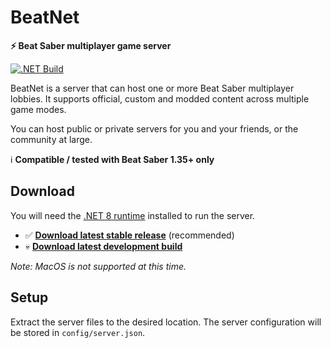 # BeatNet
**⚡ Beat Saber multiplayer game server**

[![.NET Build](https://github.com/roydejong/BeatNet/actions/workflows/dotnet.yml/badge.svg?branch=main&event=push)](https://github.com/roydejong/BeatNet/actions/workflows/dotnet.yml)

BeatNet is a server that can host one or more Beat Saber multiplayer lobbies. It supports official, custom and modded content across multiple game modes.

You can host public or private servers for you and your friends, or the community at large.

ℹ️ **Compatible / tested with Beat Saber 1.35+ only**
 
## Download
You will need the [.NET 8 runtime](https://dotnet.microsoft.com/en-us/download/dotnet/8.0) installed to run the server.

- ✅ **[Download latest stable release](https://github.com/roydejong/BeatNet/releases/latest)** (recommended)
- 💀 **[Download latest development build](https://github.com/roydejong/BeatNet/actions/workflows/dotnet.yml?query=event%3Apush+is%3Asuccess+branch%3Amain)**

*Note: MacOS is not supported at this time.*

## Setup
Extract the server files to the desired location. The server configuration will be stored in `config/server.json`.